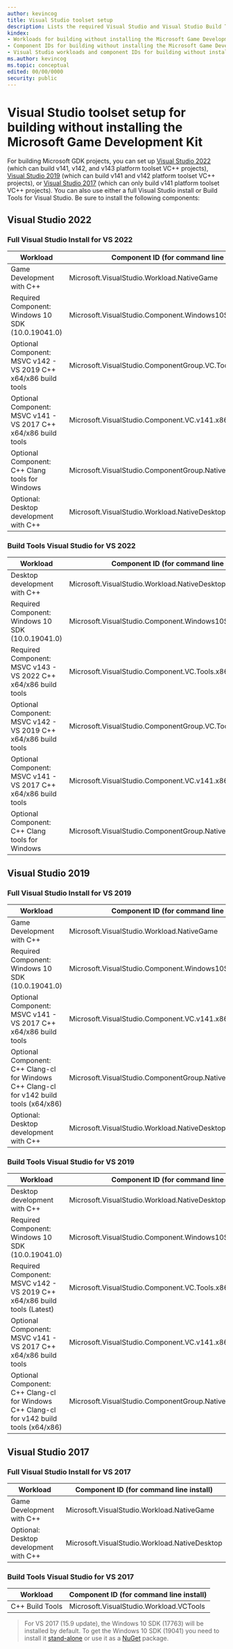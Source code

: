 ```yaml
---
author: kevincog
title: Visual Studio toolset setup
description: Lists the required Visual Studio and Visual Studio Build Tools components for building without installing the Microsoft Game Development Kit.
kindex:
- Workloads for building without installing the Microsoft Game Development Kit
- Component IDs for building without installing the Microsoft Game Development Kit
- Visual Studio workloads and component IDs for building without installing the Microsoft Game Development Kit
ms.author: kevincog
ms.topic: conceptual
edited: 00/00/0000
security: public
---
```


# Visual Studio toolset setup for building without installing the Microsoft Game Development Kit

For building Microsoft GDK projects, you can set up [Visual Studio 2022](https://visualstudio.microsoft.com/downloads/) (which can build v141, v142, and v143 platform toolset VC++ projects), [Visual Studio 2019](https://visualstudio.microsoft.com/older-downloads/) (which can build v141 and v142 platform toolset VC++ projects), or [Visual Studio 2017](https://visualstudio.microsoft.com/vs/older-downloads/) (which can only build v141 platform toolset VC++ projects). You can also use either a full Visual Studio install or Build Tools for Visual Studio. Be sure to install the following components:  

## Visual Studio 2022

### Full Visual Studio Install for VS 2022

| Workload | Component ID (for command line install) |   
| --- | --- |  
| Game Development with C++ | Microsoft.VisualStudio.Workload.NativeGame |
| Required Component: Windows 10 SDK (10.0.19041.0) | Microsoft.VisualStudio.Component.Windows10SDK.19041 |
| Optional Component: MSVC v142 - VS 2019 C++ x64/x86 build tools | Microsoft.VisualStudio.ComponentGroup.VC.Tools.142.x86.x64 |
| Optional Component: MSVC v141 - VS 2017 C++ x64/x86 build tools | Microsoft.VisualStudio.Component.VC.v141.x86.x64 |
| Optional Component: C++ Clang tools for Windows | Microsoft.VisualStudio.ComponentGroup.NativeDesktop.Llvm.Clang |
| Optional: Desktop development with C++ | Microsoft.VisualStudio.Workload.NativeDesktop |



### Build Tools Visual Studio for VS 2022

| Workload | Component ID (for command line install) |   
| --- | --- |  
| Desktop development with C++ | Microsoft.VisualStudio.Workload.NativeDesktop |
| Required Component: Windows 10 SDK (10.0.19041.0) | Microsoft.VisualStudio.Component.Windows10SDK.19041 |
| Required Component: MSVC v143 - VS 2022 C++ x64/x86 build tools | Microsoft.VisualStudio.Component.VC.Tools.x86.x64 |
| Optional Component: MSVC v142 - VS 2019 C++ x64/x86 build tools | Microsoft.VisualStudio.ComponentGroup.VC.Tools.142.x86.x64 |
| Optional Component: MSVC v141 - VS 2017 C++ x64/x86 build tools | Microsoft.VisualStudio.Component.VC.v141.x86.x64 |
| Optional Component: C++ Clang tools for Windows | Microsoft.VisualStudio.ComponentGroup.NativeDesktop.Llvm.Clang |


## Visual Studio 2019

### Full Visual Studio Install for VS 2019

| Workload | Component ID (for command line install) |   
| --- | --- |  
| Game Development with C++ | Microsoft.VisualStudio.Workload.NativeGame |
| Required Component: Windows 10 SDK (10.0.19041.0) | Microsoft.VisualStudio.Component.Windows10SDK.19041 |
| Optional Component: MSVC v141 - VS 2017 C++ x64/x86 build tools | Microsoft.VisualStudio.Component.VC.v141.x86.x64 |
| Optional Component: C++ Clang-cl for Windows<br />C++ Clang-cl for v142 build tools (x64/x86) | Microsoft.VisualStudio.ComponentGroup.NativeDesktop.Llvm.Clang |
| Optional: Desktop development with C++ | Microsoft.VisualStudio.Workload.NativeDesktop |



### Build Tools Visual Studio for VS 2019

| Workload | Component ID (for command line install) |   
| --- | --- |  
| Desktop development with C++ | Microsoft.VisualStudio.Workload.NativeDesktop |
| Required Component: Windows 10 SDK (10.0.19041.0) | Microsoft.VisualStudio.Component.Windows10SDK.19041 |
| Required Component: MSVC v142 - VS 2019 C++ x64/x86 build tools (Latest) | Microsoft.VisualStudio.Component.VC.Tools.x86.x64 |
| Optional Component: MSVC v141 - VS 2017 C++ x64/x86 build tools | Microsoft.VisualStudio.Component.VC.v141.x86.x64 |
| Optional Component: C++ Clang-cl for Windows<br />C++ Clang-cl for v142 build tools (x64/x86) | Microsoft.VisualStudio.ComponentGroup.NativeDesktop.Llvm.Clang |


## Visual Studio 2017

### Full Visual Studio Install for VS 2017

| Workload | Component ID (for command line install) |   
| --- | --- |  
| Game Development with C++ | Microsoft.VisualStudio.Workload.NativeGame |  
| Optional: Desktop development with C++ | Microsoft.VisualStudio.Workload.NativeDesktop |



### Build Tools Visual Studio for VS 2017


| Workload | Component ID (for command line install) |   
| --- | --- |  
| C++ Build Tools | Microsoft.VisualStudio.Workload.VCTools |  




> For VS 2017 (15.9 update), the Windows 10 SDK (17763) will be installed by default. To get the Windows 10 SDK (19041) you need to install it [stand-alone](https://developer.microsoft.com/en-US/windows/downloads/windows-10-sdk) or use it as a [NuGet](https://www.nuget.org/packages/Microsoft.Windows.SDK.CPP.x64/) package.
